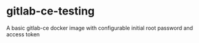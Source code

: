 # gitlab-ce-testing
A basic gitlab-ce docker image with configurable initial root password and access token

